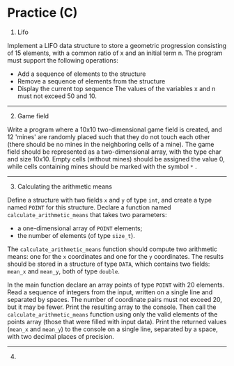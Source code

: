 # Practice (C)

1. Lifo

Implement a LIFO data structure to store a geometric progression consisting of 15 elements, with a common ratio of x and an initial term n.
The program must support the following operations:
- Add a sequence of elements to the structure
- Remove a sequence of elements from the structure
- Display the current top sequence
The values of the variables x and n must not exceed 50 and 10.
__________________________________________________________

2. Game field

Write a program where a 10x10 two-dimensional game field is created, and 12 'mines' are randomly placed such that they do not touch each other (there should be no mines in the neighboring cells of a mine). The game field should be represented as a two-dimensional array, with the type char and size 10x10. Empty cells (without mines) should be assigned the value 0, while cells containing mines should be marked with the symbol `*` .
__________________________________________________________

3. Calculating the arithmetic means

Define a structure with two fields `x` and `y` of type `int`, and create a type named `POINT` for this structure.
Declare a function named `calculate_arithmetic_means` that takes two parameters:
- a one-dimensional array of `POINT` elements;
- the number of elements (of type `size_t`).

The `calculate_arithmetic_means` function should compute two arithmetic means: one for the `x` coordinates and one for the `y` coordinates. The results should be stored in a structure of type `DATA`, which contains two fields: `mean_x` and `mean_y`, both of type `double`.

In the main function declare an array points of type `POINT` with 20 elements. Read a sequence of integers from the input, written on a single line and separated by spaces. The number of coordinate pairs must not exceed 20, but it may be fewer.
Print the resulting array to the console. Then call the `calculate_arithmetic_means` function using only the valid elements of the points array (those that were filled with input data). Print the returned values (`mean_x` and `mean_y`) to the console on a single line, separated by a space, with two decimal places of precision.
__________________________________________________________

4.
